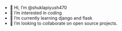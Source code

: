 - 👋 Hi, I’m @shuklapiyush470
- 👀 I’m interested in coding
- 🌱 I’m currently learning django and flask
- 💞️ I’m looking to collaborate on open source projects.

<!---
shuklapiyush470/shuklapiyush470 is a ✨ special ✨ repository because its `README.md` (this file) appears on your GitHub profile.
You can click the Preview link to take a look at your changes.
--->
